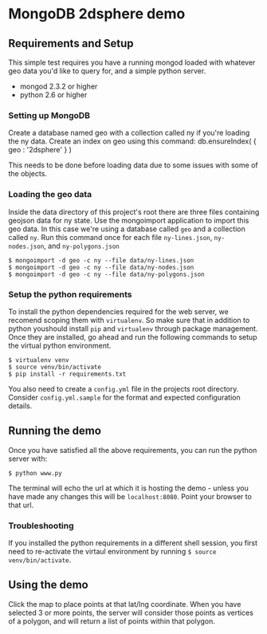 # MongoDB 2dsphere demo

## Requirements and Setup

This simple test requires you have a running mongod loaded with whatever geo data you'd like to query for, and a simple python server.

 * mongod 2.3.2 or higher
 * python 2.6 or higher

### Setting up MongoDB
Create a database named geo with a collection called ny if you're loading the ny data.
Create an index on geo using this command:
    db.ensureIndex( { geo : '2dsphere' } )
    
This needs to be done before loading data due to some issues with some of the objects.

### Loading the geo data

Inside the data directory of this project's root there are three files containing geojson data for ny state.  Use the mongoimport application to import this geo data.  In this case we're using a database called `geo` and a collection called `ny`.  Run this command once for each file `ny-lines.json`, `ny-nodes.json`, and `ny-polygons.json`

    $ mongoimport -d geo -c ny --file data/ny-lines.json
    $ mongoimport -d geo -c ny --file data/ny-nodes.json
    $ mongoimport -d geo -c ny --file data/ny-polygons.json

### Setup the python requirements

To install the python dependencies required for the web server, we recomend scoping them with `virtualenv`.  So make sure that in addition to python youshould install `pip` and `virtualenv` through package management.  Once they are installed, go ahead and run the following commands to setup the virtual python environment.

    $ virtualenv venv
    $ source venv/bin/activate
    $ pip install -r requirements.txt


You also need to create a `config.yml` file in the projects root directory.  Consider `config.yml.sample` for the format and expected configuration details.

## Running the demo

Once you have satisfied all the above requirements, you can run the python server with:

    $ python www.py

The terminal will echo the url at which it is hosting the demo - unless you have made any changes this will be `localhost:8080`.  Point your browser to that url.

### Troubleshooting

If you installed the python requirements in a different shell session, you first need to re-activate the virtaul environment by running `$ source venv/bin/activate`.

## Using the demo

Click the map to place points at that lat/lng coordinate.  When you have selected 3 or more points, the server will consider those points as vertices of a polygon, and will return a list of points within that polygon.
